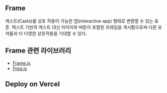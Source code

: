 ## Frame

캐스트(Casts)를 상호 작용이 가능한 앱(interactive app) 형태로 변환할 수 있는 표준. 
텍스트 기반의 캐스트 대신 이미지와 버튼이 포함된 프레임을 게시함으로써 다른 유저들과 더 다영한 상호작용을 기대할 수 있다. 

## Frame 관련 라이브러리

- [Frame.js](https://framesjs.org/)
- [Frog.js](https://frog.fm/getting-started)


## Deploy on Vercel

